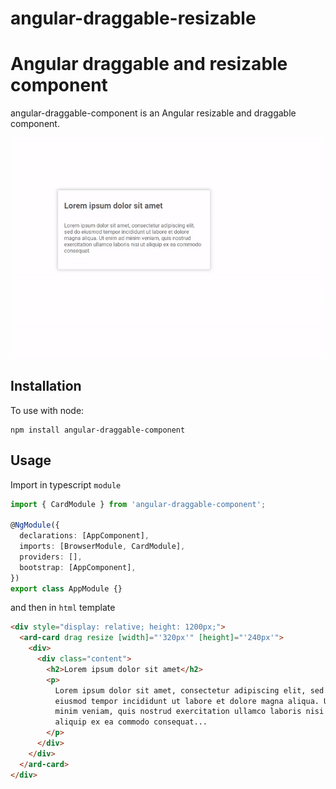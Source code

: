 # angular-draggable-resizable
Angular draggable and resizable component
=============

angular-draggable-component is an Angular resizable and draggable component.

![alt text](src/assets/angular-draggable-component.gif "Draggable component")

Installation
-----------------

To use with node:

```console
npm install angular-draggable-component
```


Usage
-----------------
Import in typescript `module`

```typescript
import { CardModule } from 'angular-draggable-component';

@NgModule({
  declarations: [AppComponent],
  imports: [BrowserModule, CardModule],
  providers: [],
  bootstrap: [AppComponent],
})
export class AppModule {}
```

and then in `html` template

```html
<div style="display: relative; height: 1200px;">
  <ard-card drag resize [width]="'320px'" [height]="'240px'">
    <div>
      <div class="content">
        <h2>Lorem ipsum dolor sit amet</h2>
        <p>
          Lorem ipsum dolor sit amet, consectetur adipiscing elit, sed do
          eiusmod tempor incididunt ut labore et dolore magna aliqua. Ut enim ad
          minim veniam, quis nostrud exercitation ullamco laboris nisi ut
          aliquip ex ea commodo consequat...
        </p>
      </div>
    </div>
  </ard-card>
</div>
```
